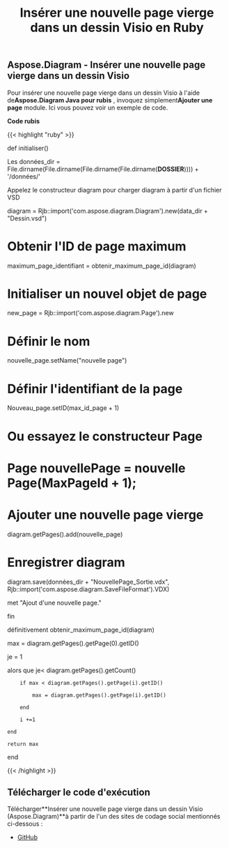 ﻿---
title: Insérer une nouvelle page vierge dans un dessin Visio en Ruby
type: docs
weight: 20
url: /fr/java/insert-a-new-blank-page-into-a-visio-drawing-in-ruby/
---
## **Aspose.Diagram - Insérer une nouvelle page vierge dans un dessin Visio**
 Pour insérer une nouvelle page vierge dans un dessin Visio à l'aide de**Aspose.Diagram Java pour rubis** , invoquez simplement**Ajouter une page** module. Ici vous pouvez voir un exemple de code.

**Code rubis**

{{< highlight "ruby" >}}

 def initialiser()

 Les données_dir = File.dirname(File.dirname(File.dirname(File.dirname(__DOSSIER__)))) + '/données/'

 Appelez le constructeur diagram pour charger diagram à partir d'un fichier VSD

 diagram = Rjb::import('com.aspose.diagram.Diagram').new(data_dir + "Dessin.vsd")

 # Obtenir l'ID de page maximum

 maximum_page_identifiant = obtenir_maximum_page_id(diagram)

 # Initialiser un nouvel objet de page

 new_page = Rjb::import('com.aspose.diagram.Page').new

 # Définir le nom

 nouvelle_page.setName("nouvelle page")



 # Définir l'identifiant de la page

 Nouveau_page.setID(max_id_page + 1)

 # Ou essayez le constructeur Page

 # Page nouvellePage = nouvelle Page(MaxPageId + 1);

 # Ajouter une nouvelle page vierge

 diagram.getPages().add(nouvelle_page)

 # Enregistrer diagram

 diagram.save(données_dir + "NouvellePage_Sortie.vdx", Rjb::import('com.aspose.diagram.SaveFileFormat').VDX)

 met "Ajout d'une nouvelle page."

fin

définitivement obtenir_maximum_page_id(diagram)

max = diagram.getPages().getPage(0).getID()

 je = 1

 alors que je< diagram.getPages().getCount()

        if max < diagram.getPages().getPage(i).getID()

            max = diagram.getPages().getPage(i).getID()

        end

        i +=1

    end

    return max

end

{{< /highlight >}}
## **Télécharger le code d'exécution**
 Télécharger**Insérer une nouvelle page vierge dans un dessin Visio (Aspose.Diagram)**à partir de l'un des sites de codage social mentionnés ci-dessous :

- [GitHub](https://github.com/asposediagram/Aspose.Diagram-for-Java/blob/master/Plugins/Aspose_Diagram_Java_for_Ruby/lib/asposediagramjava/Pages/addpage.rb)
